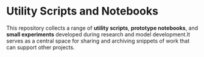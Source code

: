 # Utility Scripts and Notebooks

This repository collects a range of **utility scripts**, **prototype notebooks**, and **small experiments** developed during research and model development.It serves as a central space for sharing and archiving snippets of work that can support other projects.
